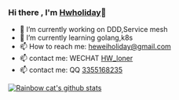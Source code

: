### Hi there , I'm [Hwholiday](https://www.hwholiday.com/)👋

- 🔭 I’m currently working on DDD,Service mesh
- 🌱 I’m currently learning golang,k8s
- 📫 How to reach me: heweiholiday@gmail.com
- 📫 contact me: WECHAT [HW_loner](https://s4.ax1x.com/2022/01/11/7ZRIYD.jpg)
- 📫 contact me: QQ [3355168235](https://s4.ax1x.com/2022/01/11/7ZXbct.jpg)



[![Rainbow cat's github stats](https://github-readme-stats.vercel.app/api?username=hwholiday&count_private=true&show_icons=true)](https://github.com/anuraghazra/github-readme-stats)
